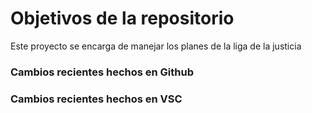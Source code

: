 # Objetivos de la repositorio

Este proyecto se encarga de manejar los planes de la liga de la justicia


### Cambios recientes hechos en Github
### Cambios recientes hechos en VSC
